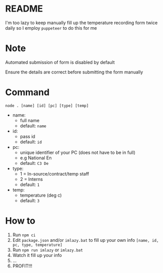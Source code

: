 # README

I'm too lazy to keep manually fill up the temperature recording form twice daily so I employ `puppeteer` to do this for me

# Note

Automated submission of form is disabled by default

Ensure the details are correct before submitting the form manually

# Command

`node . [name] [id] [pc] [type] [temp]`

- name:
  - full name
  - default: `name`
- id:
  - pass id
  - default: `id`
- pc:
  - unique identifier of your PC (does not have to be in full)
  - e.g National En
  - default: `C3 De`
- type:
  - 1 = In-source/contract/temp staff
  - 2 = Interns
  - default: `1`
- temp:
  - temperature (deg c)
  - default: `3`

# How to

1. Run `npm ci`
2. Edit `package.json` and/or `imlazy.bat` to fill up your own info `[name, id, pc, type, temperature]`
3. Run `npm run imlazy` or `imlazy.bat`
4. Watch it fill up your info
5. ...
6. PROFIT!!!
